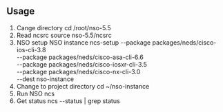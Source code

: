 ## Usage

1. Cange directory
cd /root/nso-5.5
2. Read ncsrc
source nso-5.5/ncsrc
3. NSO setup NSO instance
ncs-setup --package packages/neds/cisco-ios-cli-3.8 \
  --package packages/neds/cisco-asa-cli-6.6 \
  --package packages/neds/cisco-iosxr-cli-3.5 \
  --package packages/neds/cisco-nx-cli-3.0 \
  --dest nso-instance
4. Change to project directory
cd ~/nso-instance
5. Run NSO
ncs
6. Get status
ncs --status | grep status  
